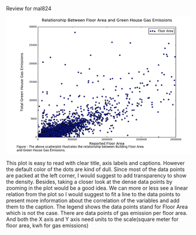 
Review for mal824

![](Figure_mal824.png)

This plot is easy to read with clear title, axis labels and captions. However the default color of the dots are kind of dull. Since most of the data points are packed at the left corner, I would suggest to add transparency to show the density. Besides, taking a closer look at the dense data points by zooming in the plot would be a good idea. We can more or less see a linear relation from the plot so I would suggest to fit a line to the data points to present more information about the correlation of the variables and add them to the caption. The legend shows the data points stand for Floor Area which is not the case. There are data points of gas emission per floor area. And both the X axis and Y axis need units to the scale(square meter for floor area, kwh for gas emissions)
